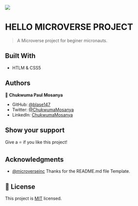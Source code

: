 ![](https://img.shields.io/badge/Microverse-blueviolet)

# HELLO MICROVERSE PROJECT

> A Microverse project for beginer micronauts.


## Built With

- HTLM & CSS5

## Authors

👤 **Chukwuma Paul Mosanya**

- GitHub: [@blase147](https://github.com/blase147)
- Twitter: [@ChukwumaMosanya](https://twitter.com/ChukwumaMosanya)
- LinkedIn: [ChukwumaMosanya](www.linkedin.com/in/chukwuma-mosanya-346453)

## Show your support

Give a ⭐️ if you like this project!

## Acknowledgments

- [@microverseinc](https://github.com/microverseinc) 
Thanks for the README.md file Template.


## 📝 License

This project is [MIT](./MIT.md) licensed.